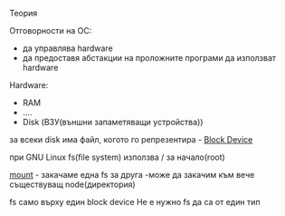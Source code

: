 Теория

Отговорности на ОС:
- да управлява hardware
- да предоставя абстакции на проложните програми да използват hardware

Hardware:
- RAM
- ....
- Disk (ВЗУ(външни запаметяващи устройства))

за всеки disk има файл, когото го репрезентира - [Block Device](BlockDevice.excalidraw)


при GNU Linux fs(file system) използва / за начало(root)

[mount](mount.excalidraw) - закачаме една fs за друга
-може да закачим към вече съществуващ node(директория)


fs само върху един block device 
Не е нужно fs да са от един тип


